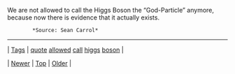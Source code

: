 <!--
title: We are not allowed to call the Higgs Boson the &ldquo;God-Particle&rdquo; anymore, because now there is evidence that it actually exists.
date: 2020-06-28T15:27:00.189Z
tags: quote, allowed, call, higgs, boson
-->




We are not allowed to call the Higgs Boson the &ldquo;God-Particle&rdquo; anymore, because now there is evidence that it actually exists.

            *Source: Sean Carrol*

<!--BOTTOM-POST-NAVIGATION-->
---

| [Tags](tags.md) | [quote](tag-quote.md) [allowed](tag-allowed.md) [call](tag-call.md) [higgs](tag-higgs.md) [boson](tag-boson.md) |

| [Newer](67362647877.md) | [Top](index.md) | [Older](67461972222.md) |